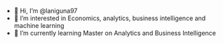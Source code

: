 - 👋 Hi, I’m @laniguna97
- 👀 I’m interested in Economics, analytics, business intelligence and machine learning
- 🌱 I’m currently learning Master on Analytics and Business Intelligence

<!---
laniguna97/laniguna97 is a ✨ special ✨ repository because its `README.md` (this file) appears on your GitHub profile.
You can click the Preview link to take a look at your changes.
--->
